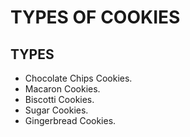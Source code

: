# TYPES OF COOKIES

## TYPES

- Chocolate Chips Cookies.
- Macaron Cookies.
- Biscotti Cookies.
- Sugar Cookies.
- Gingerbread Cookies.